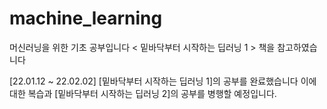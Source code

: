 # machine_learning
머신러닝을 위한 기초 공부입니다
< 밑바닥부터 시작하는 딥러닝 1 > 책을 참고하였습니다

[22.01.12 ~ 22.02.02] [밑바닥부터 시작하는 딥러닝 1]의 공부를 완료했습니다
이에 대한 복습과 [밑바닥부터 시작하는 딥러닝 2]의 공부를 병행할 예정입니다.
